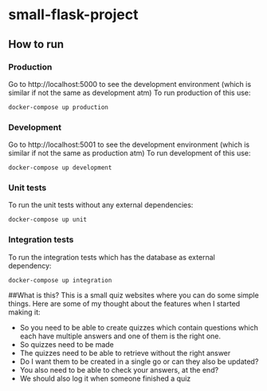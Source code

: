 # small-flask-project

## How to run

### Production
Go to http://localhost:5000 to see the development environment (which is similar if not the same as development atm)
To run production of this use: 
```
docker-compose up production
```

### Development
Go to http://localhost:5001 to see the development environment (which is similar if not the same as production atm)
To run development of this use: 
```
docker-compose up development 
```

### Unit tests
To run the unit tests without any external dependencies: 
```
docker-compose up unit
```

### Integration tests
To run the integration tests which has the database as external dependency: 
```
docker-compose up integration
```


##What is this?
This is a small quiz websites where you can do some simple things. Here are some of my thought about the features when I started making it: 
- So you need to be able to create quizzes which contain questions which each have multiple answers and one of them is the right one. 
- So quizzes need to be made
- The quizzes need to be able to retrieve without the right answer
- Do I want them to be created in a single go or can they also be updated? 
- You also need to be able to check your answers, at the end?
- We should also log it when someone finished a quiz

